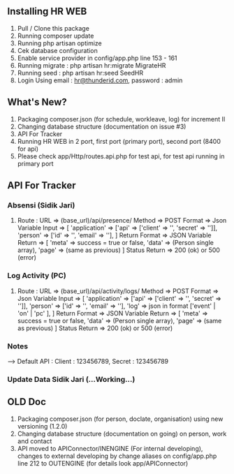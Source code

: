 ## Installing HR WEB

1. Pull / Clone this package
2. Running composer update
3. Running php artisan optimize
4. Cek database configuration
5. Enable service provider in config/app.php line 153 - 161
6. Running migrate : php artisan hr:migrate MigrateHR
7. Running seed : php artisan hr:seed SeedHR
8. Login Using email : hr@thunderid.com, password : admin

## What's New?
1. Packaging composer.json (for schedule, workleave, log) for increment II
2. Changing database structure (documentation on issue #3)
3. API For Tracker 
4. Running HR WEB in 2 port, first port (primary port), second port (8400 for api)
5. Please check app/Http/routes.api.php for test api, for test api running in primary port

## 	API For Tracker
### Absensi (Sidik Jari)
1. Route : 
			URL 			=> (base_url)/api/presence/
			Method			=> POST
			Format 			=> Json
			Variable Input 	=> 
								[
									'application'	=> ['api' => ['client' => '', 'secret' => '']],
									'person' 		=> ['id' => '', 'email' => ''],
								]
			Return Format 	=> JSON
			Variable Return	=>
								[
									'meta'			=> success = true or false,
									'data' 			=> (Person single array),
									'page'			=> (same as previous)
								]
			Status Return 	=> 200 (ok) or 500 (error)

### Log Activity (PC)
1. Route : 
			URL 			=> (base_url)/api/activity/logs/
			Method			=> POST
			Format 			=> Json
			Variable Input 	=> 
								[
									'application'	=> ['api' => ['client' => '', 'secret' => '']],
									'person' 		=> ['id' => '', 'email' => ''],
									'log' 			=> json in format ['event' | 'on' | 'pc' ],
								]
			Return Format 	=> JSON
			Variable Return	=>
								[
									'meta'			=> success = true or false,
									'data' 			=> (Person single array),
									'page'			=> (same as previous)
								]
			Status Return 	=> 200 (ok) or 500 (error)

### Notes
--> Default API : Client : 123456789, Secret : 123456789

### Update Data Sidik Jari (...Working...)

## OLD Doc
1. Packaging composer.json (for person, doclate, organisation) using new versioning (1.2.0)
2. Changing database structure (documentation on going) on person, work and contact
3. API moved to APIConnector/INENGINE (For internal developing), changes to external developing by change aliases on config/app.php line 212 to OUTENGINE (for details look app/APIConnector)


